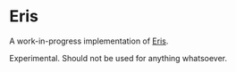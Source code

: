 # Eris

A work-in-progress implementation of [Eris](https://openengiadina.net/papers/eris.html).

Experimental. Should not be used for anything whatsoever.
